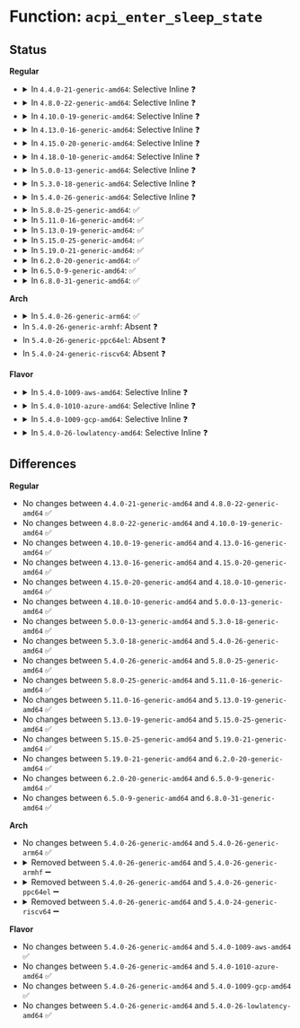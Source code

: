 # Function: <code>acpi_enter_sleep_state</code>

## Status
<b>Regular</b>
<ul>
<li>
<details>
<summary>In <code>4.4.0-21-generic-amd64</code>: Selective Inline ❓</summary>

```c
acpi_status acpi_enter_sleep_state(u8 sleep_state)
```

```json
{
  "name": "acpi_enter_sleep_state",
  "collision_type": "Unique Global",
  "inline_type": "Selective",
  "funcs": [
    {
      "addr": 18446744071583677281,
      "name": "acpi_enter_sleep_state",
      "external": true,
      "loc": "drivers/acpi/acpica/hwxfsleep.c:436",
      "file": "drivers/acpi/acpica/hwxfsleep.c",
      "inline": "not declared, inlined",
      "caller_inline": [],
      "caller_func": [
        "arch/x86/xen/enlighten.c:xen_acpi_suspend_lowlevel",
        "arch/x86/kernel/acpi/sleep.c:x86_acpi_enter_sleep_state",
        "drivers/acpi/sleep.c:acpi_power_off",
        "drivers/acpi/sleep.c:acpi_hibernation_enter",
        "drivers/acpi/sleep.c:acpi_suspend_enter"
      ]
    }
  ],
  "symbols": [
    {
      "addr": 18446744071583677281,
      "name": "acpi_enter_sleep_state",
      "section": ".text",
      "bind": "STB_GLOBAL",
      "size": 82
    }
  ]
}
```
</details>
</li>
<li>
<details>
<summary>In <code>4.8.0-22-generic-amd64</code>: Selective Inline ❓</summary>

```c
acpi_status acpi_enter_sleep_state(u8 sleep_state)
```

```json
{
  "name": "acpi_enter_sleep_state",
  "collision_type": "Unique Global",
  "inline_type": "Selective",
  "funcs": [
    {
      "addr": 18446744071584000987,
      "name": "acpi_enter_sleep_state",
      "external": true,
      "loc": "drivers/acpi/acpica/hwxfsleep.c:379",
      "file": "drivers/acpi/acpica/hwxfsleep.c",
      "inline": "not declared, inlined",
      "caller_inline": [],
      "caller_func": [
        "arch/x86/xen/enlighten.c:xen_acpi_suspend_lowlevel",
        "arch/x86/kernel/acpi/sleep.c:x86_acpi_enter_sleep_state",
        "drivers/acpi/sleep.c:acpi_power_off",
        "drivers/acpi/sleep.c:acpi_hibernation_enter",
        "drivers/acpi/sleep.c:acpi_suspend_enter"
      ]
    }
  ],
  "symbols": [
    {
      "addr": 18446744071584000987,
      "name": "acpi_enter_sleep_state",
      "section": ".text",
      "bind": "STB_GLOBAL",
      "size": 82
    }
  ]
}
```
</details>
</li>
<li>
<details>
<summary>In <code>4.10.0-19-generic-amd64</code>: Selective Inline ❓</summary>

```c
acpi_status acpi_enter_sleep_state(u8 sleep_state)
```

```json
{
  "name": "acpi_enter_sleep_state",
  "collision_type": "Unique Global",
  "inline_type": "Selective",
  "funcs": [
    {
      "addr": 18446744071584142435,
      "name": "acpi_enter_sleep_state",
      "external": true,
      "loc": "drivers/acpi/acpica/hwxfsleep.c:379",
      "file": "drivers/acpi/acpica/hwxfsleep.c",
      "inline": "not declared, inlined",
      "caller_inline": [],
      "caller_func": [
        "arch/x86/xen/enlighten.c:xen_acpi_suspend_lowlevel",
        "arch/x86/kernel/acpi/sleep.c:x86_acpi_enter_sleep_state",
        "drivers/acpi/sleep.c:acpi_power_off",
        "drivers/acpi/sleep.c:acpi_hibernation_enter",
        "drivers/acpi/sleep.c:acpi_suspend_enter"
      ]
    }
  ],
  "symbols": [
    {
      "addr": 18446744071584142435,
      "name": "acpi_enter_sleep_state",
      "section": ".text",
      "bind": "STB_GLOBAL",
      "size": 82
    }
  ]
}
```
</details>
</li>
<li>
<details>
<summary>In <code>4.13.0-16-generic-amd64</code>: Selective Inline ❓</summary>

```c
acpi_status acpi_enter_sleep_state(u8 sleep_state)
```

```json
{
  "name": "acpi_enter_sleep_state",
  "collision_type": "Unique Global",
  "inline_type": "Selective",
  "funcs": [
    {
      "addr": 18446744071584209721,
      "name": "acpi_enter_sleep_state",
      "external": true,
      "loc": "drivers/acpi/acpica/hwxfsleep.c:383",
      "file": "drivers/acpi/acpica/hwxfsleep.c",
      "inline": "not declared, inlined",
      "caller_inline": [],
      "caller_func": [
        "arch/x86/xen/enlighten_pv.c:xen_acpi_suspend_lowlevel",
        "arch/x86/kernel/acpi/sleep.c:x86_acpi_enter_sleep_state",
        "drivers/acpi/sleep.c:acpi_power_off",
        "drivers/acpi/sleep.c:acpi_hibernation_enter",
        "drivers/acpi/sleep.c:acpi_suspend_enter"
      ]
    }
  ],
  "symbols": [
    {
      "addr": 18446744071584209721,
      "name": "acpi_enter_sleep_state",
      "section": ".text",
      "bind": "STB_GLOBAL",
      "size": 79
    }
  ]
}
```
</details>
</li>
<li>
<details>
<summary>In <code>4.15.0-20-generic-amd64</code>: Selective Inline ❓</summary>

```c
acpi_status acpi_enter_sleep_state(u8 sleep_state)
```

```json
{
  "name": "acpi_enter_sleep_state",
  "collision_type": "Unique Global",
  "inline_type": "Selective",
  "funcs": [
    {
      "addr": 18446744071584541501,
      "name": "acpi_enter_sleep_state",
      "external": true,
      "loc": "drivers/acpi/acpica/hwxfsleep.c:386",
      "file": "drivers/acpi/acpica/hwxfsleep.c",
      "inline": "not declared, inlined",
      "caller_inline": [],
      "caller_func": [
        "arch/x86/xen/enlighten_pv.c:xen_acpi_suspend_lowlevel",
        "arch/x86/kernel/acpi/sleep.c:x86_acpi_enter_sleep_state",
        "drivers/acpi/sleep.c:acpi_power_off",
        "drivers/acpi/sleep.c:acpi_hibernation_enter",
        "drivers/acpi/sleep.c:acpi_suspend_enter",
        "drivers/acpi/acpica/dbcmds.c:acpi_db_do_one_sleep_state"
      ]
    }
  ],
  "symbols": [
    {
      "addr": 18446744071584541501,
      "name": "acpi_enter_sleep_state",
      "section": ".text",
      "bind": "STB_GLOBAL",
      "size": 189
    }
  ]
}
```
</details>
</li>
<li>
<details>
<summary>In <code>4.18.0-10-generic-amd64</code>: Selective Inline ❓</summary>

```c
acpi_status acpi_enter_sleep_state(u8 sleep_state)
```

```json
{
  "name": "acpi_enter_sleep_state",
  "collision_type": "Unique Global",
  "inline_type": "Selective",
  "funcs": [
    {
      "addr": 18446744071584765981,
      "name": "acpi_enter_sleep_state",
      "external": true,
      "loc": "drivers/acpi/acpica/hwxfsleep.c:352",
      "file": "drivers/acpi/acpica/hwxfsleep.c",
      "inline": "not declared, inlined",
      "caller_inline": [],
      "caller_func": [
        "arch/x86/xen/enlighten_pv.c:xen_acpi_suspend_lowlevel",
        "arch/x86/kernel/acpi/sleep.c:x86_acpi_enter_sleep_state",
        "drivers/acpi/sleep.c:acpi_power_off",
        "drivers/acpi/sleep.c:acpi_hibernation_enter",
        "drivers/acpi/sleep.c:acpi_suspend_enter",
        "drivers/acpi/acpica/dbcmds.c:acpi_db_do_one_sleep_state"
      ]
    }
  ],
  "symbols": [
    {
      "addr": 18446744071584765981,
      "name": "acpi_enter_sleep_state",
      "section": ".text",
      "bind": "STB_GLOBAL",
      "size": 189
    }
  ]
}
```
</details>
</li>
<li>
<details>
<summary>In <code>5.0.0-13-generic-amd64</code>: Selective Inline ❓</summary>

```c
acpi_status acpi_enter_sleep_state(u8 sleep_state)
```

```json
{
  "name": "acpi_enter_sleep_state",
  "collision_type": "Unique Global",
  "inline_type": "Selective",
  "funcs": [
    {
      "addr": 18446744071584866781,
      "name": "acpi_enter_sleep_state",
      "external": true,
      "loc": "drivers/acpi/acpica/hwxfsleep.c:352",
      "file": "drivers/acpi/acpica/hwxfsleep.c",
      "inline": "not declared, inlined",
      "caller_inline": [],
      "caller_func": [
        "arch/x86/xen/enlighten_pv.c:xen_acpi_suspend_lowlevel",
        "arch/x86/kernel/acpi/sleep.c:x86_acpi_enter_sleep_state",
        "drivers/acpi/sleep.c:acpi_power_off",
        "drivers/acpi/sleep.c:acpi_hibernation_enter",
        "drivers/acpi/sleep.c:acpi_suspend_enter",
        "drivers/acpi/acpica/dbcmds.c:acpi_db_do_one_sleep_state"
      ]
    }
  ],
  "symbols": [
    {
      "addr": 18446744071584866781,
      "name": "acpi_enter_sleep_state",
      "section": ".text",
      "bind": "STB_GLOBAL",
      "size": 189
    }
  ]
}
```
</details>
</li>
<li>
<details>
<summary>In <code>5.3.0-18-generic-amd64</code>: Selective Inline ❓</summary>

```c
acpi_status acpi_enter_sleep_state(u8 sleep_state)
```

```json
{
  "name": "acpi_enter_sleep_state",
  "collision_type": "Unique Global",
  "inline_type": "Selective",
  "funcs": [
    {
      "addr": 18446744071585070549,
      "name": "acpi_enter_sleep_state",
      "external": true,
      "loc": "drivers/acpi/acpica/hwxfsleep.c:278",
      "file": "drivers/acpi/acpica/hwxfsleep.c",
      "inline": "not declared, inlined",
      "caller_inline": [],
      "caller_func": [
        "arch/x86/xen/enlighten_pv.c:xen_acpi_suspend_lowlevel",
        "arch/x86/kernel/acpi/sleep.c:x86_acpi_enter_sleep_state",
        "drivers/acpi/sleep.c:acpi_power_off",
        "drivers/acpi/sleep.c:acpi_hibernation_enter",
        "drivers/acpi/sleep.c:acpi_suspend_enter",
        "drivers/acpi/acpica/dbcmds.c:acpi_db_do_one_sleep_state"
      ]
    }
  ],
  "symbols": [
    {
      "addr": 18446744071585070549,
      "name": "acpi_enter_sleep_state",
      "section": ".text",
      "bind": "STB_GLOBAL",
      "size": 203
    }
  ]
}
```
</details>
</li>
<li>
<details>
<summary>In <code>5.4.0-26-generic-amd64</code>: Selective Inline ❓</summary>

```c
acpi_status acpi_enter_sleep_state(u8 sleep_state)
```

```json
{
  "name": "acpi_enter_sleep_state",
  "collision_type": "Unique Global",
  "inline_type": "Selective",
  "funcs": [
    {
      "addr": 18446744071585206883,
      "name": "acpi_enter_sleep_state",
      "external": true,
      "loc": "drivers/acpi/acpica/hwxfsleep.c:278",
      "file": "drivers/acpi/acpica/hwxfsleep.c",
      "inline": "not declared, inlined",
      "caller_inline": [],
      "caller_func": [
        "arch/x86/xen/enlighten_pv.c:xen_acpi_suspend_lowlevel",
        "arch/x86/kernel/acpi/sleep.c:x86_acpi_enter_sleep_state",
        "drivers/acpi/sleep.c:acpi_power_off",
        "drivers/acpi/sleep.c:acpi_hibernation_enter",
        "drivers/acpi/sleep.c:acpi_suspend_enter",
        "drivers/acpi/acpica/dbcmds.c:acpi_db_do_one_sleep_state"
      ]
    }
  ],
  "symbols": [
    {
      "addr": 18446744071585206883,
      "name": "acpi_enter_sleep_state",
      "section": ".text",
      "bind": "STB_GLOBAL",
      "size": 203
    }
  ]
}
```
</details>
</li>
<li>
<details>
<summary>In <code>5.8.0-25-generic-amd64</code>: ✅</summary>

```c
acpi_status acpi_enter_sleep_state(u8 sleep_state)
```

```json
{
  "name": "acpi_enter_sleep_state",
  "collision_type": "Unique Global",
  "inline_type": "No",
  "funcs": [
    {
      "addr": 18446744071585911298,
      "name": "acpi_enter_sleep_state",
      "external": true,
      "loc": "drivers/acpi/acpica/hwxfsleep.c:281",
      "file": "drivers/acpi/acpica/hwxfsleep.c",
      "inline": "seen, unknown",
      "caller_inline": [],
      "caller_func": [
        "arch/x86/xen/enlighten_pv.c:xen_acpi_suspend_lowlevel",
        "arch/x86/kernel/acpi/sleep.c:x86_acpi_enter_sleep_state",
        "drivers/acpi/sleep.c:acpi_power_off",
        "drivers/acpi/sleep.c:acpi_hibernation_enter",
        "drivers/acpi/sleep.c:acpi_suspend_enter",
        "drivers/acpi/acpica/dbcmds.c:acpi_db_do_one_sleep_state"
      ]
    }
  ],
  "symbols": [
    {
      "addr": 18446744071585911298,
      "name": "acpi_enter_sleep_state",
      "section": ".text",
      "bind": "STB_GLOBAL",
      "size": 203
    }
  ]
}
```
</details>
</li>
<li>
<details>
<summary>In <code>5.11.0-16-generic-amd64</code>: ✅</summary>

```c
acpi_status acpi_enter_sleep_state(u8 sleep_state)
```

```json
{
  "name": "acpi_enter_sleep_state",
  "collision_type": "Unique Global",
  "inline_type": "No",
  "funcs": [
    {
      "addr": 18446744071586033060,
      "name": "acpi_enter_sleep_state",
      "external": true,
      "loc": "drivers/acpi/acpica/hwxfsleep.c:281",
      "file": "drivers/acpi/acpica/hwxfsleep.c",
      "inline": "seen, unknown",
      "caller_inline": [],
      "caller_func": [
        "arch/x86/xen/enlighten_pv.c:xen_acpi_suspend_lowlevel",
        "arch/x86/kernel/acpi/sleep.c:x86_acpi_enter_sleep_state",
        "drivers/acpi/sleep.c:acpi_power_off",
        "drivers/acpi/sleep.c:acpi_hibernation_enter",
        "drivers/acpi/sleep.c:acpi_suspend_enter",
        "drivers/acpi/acpica/dbcmds.c:acpi_db_do_one_sleep_state"
      ]
    }
  ],
  "symbols": [
    {
      "addr": 18446744071586033060,
      "name": "acpi_enter_sleep_state",
      "section": ".text",
      "bind": "STB_GLOBAL",
      "size": 203
    }
  ]
}
```
</details>
</li>
<li>
<details>
<summary>In <code>5.13.0-19-generic-amd64</code>: ✅</summary>

```c
acpi_status acpi_enter_sleep_state(u8 sleep_state)
```

```json
{
  "name": "acpi_enter_sleep_state",
  "collision_type": "Unique Global",
  "inline_type": "No",
  "funcs": [
    {
      "addr": 18446744071585910080,
      "name": "acpi_enter_sleep_state",
      "external": true,
      "loc": "drivers/acpi/acpica/hwxfsleep.c:281",
      "file": "drivers/acpi/acpica/hwxfsleep.c",
      "inline": "seen, unknown",
      "caller_inline": [],
      "caller_func": [
        "arch/x86/xen/enlighten_pv.c:xen_acpi_suspend_lowlevel",
        "arch/x86/kernel/acpi/sleep.c:x86_acpi_enter_sleep_state",
        "drivers/acpi/sleep.c:acpi_power_off",
        "drivers/acpi/sleep.c:acpi_hibernation_enter",
        "drivers/acpi/sleep.c:acpi_suspend_enter",
        "drivers/acpi/acpica/dbcmds.c:acpi_db_do_one_sleep_state"
      ]
    }
  ],
  "symbols": [
    {
      "addr": 18446744071585910080,
      "name": "acpi_enter_sleep_state",
      "section": ".text",
      "bind": "STB_GLOBAL",
      "size": 198
    }
  ]
}
```
</details>
</li>
<li>
<details>
<summary>In <code>5.15.0-25-generic-amd64</code>: ✅</summary>

```c
acpi_status acpi_enter_sleep_state(u8 sleep_state)
```

```json
{
  "name": "acpi_enter_sleep_state",
  "collision_type": "Unique Global",
  "inline_type": "No",
  "funcs": [
    {
      "addr": 18446744071586398156,
      "name": "acpi_enter_sleep_state",
      "external": true,
      "loc": "drivers/acpi/acpica/hwxfsleep.c:286",
      "file": "drivers/acpi/acpica/hwxfsleep.c",
      "inline": "seen, unknown",
      "caller_inline": [],
      "caller_func": [
        "arch/x86/xen/enlighten_pv.c:xen_acpi_suspend_lowlevel",
        "arch/x86/kernel/acpi/sleep.c:x86_acpi_enter_sleep_state",
        "drivers/acpi/sleep.c:acpi_power_off",
        "drivers/acpi/sleep.c:acpi_hibernation_enter",
        "drivers/acpi/sleep.c:acpi_suspend_enter",
        "drivers/acpi/acpica/dbcmds.c:acpi_db_do_one_sleep_state"
      ]
    }
  ],
  "symbols": [
    {
      "addr": 18446744071586398156,
      "name": "acpi_enter_sleep_state",
      "section": ".text",
      "bind": "STB_GLOBAL",
      "size": 198
    }
  ]
}
```
</details>
</li>
<li>
<details>
<summary>In <code>5.19.0-21-generic-amd64</code>: ✅</summary>

```c
acpi_status acpi_enter_sleep_state(u8 sleep_state)
```

```json
{
  "name": "acpi_enter_sleep_state",
  "collision_type": "Unique Global",
  "inline_type": "No",
  "funcs": [
    {
      "addr": 18446744071587648180,
      "name": "acpi_enter_sleep_state",
      "external": true,
      "loc": "drivers/acpi/acpica/hwxfsleep.c:286",
      "file": "drivers/acpi/acpica/hwxfsleep.c",
      "inline": "seen, unknown",
      "caller_inline": [],
      "caller_func": [
        "arch/x86/xen/enlighten_pv.c:xen_acpi_suspend_lowlevel",
        "arch/x86/kernel/acpi/sleep.c:x86_acpi_enter_sleep_state",
        "drivers/acpi/sleep.c:acpi_power_off",
        "drivers/acpi/sleep.c:acpi_hibernation_enter",
        "drivers/acpi/sleep.c:acpi_suspend_enter",
        "drivers/acpi/acpica/dbcmds.c:acpi_db_do_one_sleep_state"
      ]
    }
  ],
  "symbols": [
    {
      "addr": 18446744071587648180,
      "name": "acpi_enter_sleep_state",
      "section": ".text",
      "bind": "STB_GLOBAL",
      "size": 213
    }
  ]
}
```
</details>
</li>
<li>
<details>
<summary>In <code>6.2.0-20-generic-amd64</code>: ✅</summary>

```c
acpi_status acpi_enter_sleep_state(u8 sleep_state)
```

```json
{
  "name": "acpi_enter_sleep_state",
  "collision_type": "Unique Global",
  "inline_type": "No",
  "funcs": [
    {
      "addr": 18446744071588950896,
      "name": "acpi_enter_sleep_state",
      "external": true,
      "loc": "drivers/acpi/acpica/hwxfsleep.c:286",
      "file": "drivers/acpi/acpica/hwxfsleep.c",
      "inline": "seen, unknown",
      "caller_inline": [],
      "caller_func": [
        "arch/x86/xen/enlighten_pv.c:xen_acpi_suspend_lowlevel",
        "arch/x86/kernel/acpi/sleep.c:x86_acpi_enter_sleep_state",
        "drivers/acpi/sleep.c:acpi_power_off",
        "drivers/acpi/sleep.c:acpi_hibernation_enter",
        "drivers/acpi/sleep.c:acpi_suspend_enter",
        "drivers/acpi/acpica/dbcmds.c:acpi_db_do_one_sleep_state"
      ]
    }
  ],
  "symbols": [
    {
      "addr": 18446744071588950896,
      "name": "acpi_enter_sleep_state",
      "section": ".text",
      "bind": "STB_GLOBAL",
      "size": 235
    }
  ]
}
```
</details>
</li>
<li>
<details>
<summary>In <code>6.5.0-9-generic-amd64</code>: ✅</summary>

```c
acpi_status acpi_enter_sleep_state(u8 sleep_state)
```

```json
{
  "name": "acpi_enter_sleep_state",
  "collision_type": "Unique Global",
  "inline_type": "No",
  "funcs": [
    {
      "addr": 18446744071589240864,
      "name": "acpi_enter_sleep_state",
      "external": true,
      "loc": "drivers/acpi/acpica/hwxfsleep.c:286",
      "file": "drivers/acpi/acpica/hwxfsleep.c",
      "inline": "seen, unknown",
      "caller_inline": [],
      "caller_func": [
        "arch/x86/xen/enlighten_pv.c:xen_acpi_suspend_lowlevel",
        "arch/x86/kernel/acpi/sleep.c:x86_acpi_enter_sleep_state",
        "drivers/acpi/sleep.c:acpi_power_off",
        "drivers/acpi/sleep.c:acpi_hibernation_enter",
        "drivers/acpi/sleep.c:acpi_suspend_enter",
        "drivers/acpi/acpica/dbcmds.c:acpi_db_do_one_sleep_state"
      ]
    }
  ],
  "symbols": [
    {
      "addr": 18446744071589240864,
      "name": "acpi_enter_sleep_state",
      "section": ".text",
      "bind": "STB_GLOBAL",
      "size": 235
    }
  ]
}
```
</details>
</li>
<li>
<details>
<summary>In <code>6.8.0-31-generic-amd64</code>: ✅</summary>

```c
acpi_status acpi_enter_sleep_state(u8 sleep_state)
```

```json
{
  "name": "acpi_enter_sleep_state",
  "collision_type": "Unique Global",
  "inline_type": "No",
  "funcs": [
    {
      "addr": 18446744071589547424,
      "name": "acpi_enter_sleep_state",
      "external": true,
      "loc": "drivers/acpi/acpica/hwxfsleep.c:286",
      "file": "drivers/acpi/acpica/hwxfsleep.c",
      "inline": "seen, unknown",
      "caller_inline": [],
      "caller_func": [
        "arch/x86/xen/enlighten_pv.c:xen_acpi_suspend_lowlevel",
        "arch/x86/kernel/acpi/sleep.c:x86_acpi_enter_sleep_state",
        "drivers/acpi/sleep.c:acpi_power_off",
        "drivers/acpi/sleep.c:acpi_hibernation_enter",
        "drivers/acpi/sleep.c:acpi_suspend_enter",
        "drivers/acpi/acpica/dbcmds.c:acpi_db_do_one_sleep_state"
      ]
    }
  ],
  "symbols": [
    {
      "addr": 18446744071589547424,
      "name": "acpi_enter_sleep_state",
      "section": ".text",
      "bind": "STB_GLOBAL",
      "size": 235
    }
  ]
}
```
</details>
</li>
</ul>
<b>Arch</b>
<ul>
<li>
<details>
<summary>In <code>5.4.0-26-generic-arm64</code>: ✅</summary>

```c
acpi_status acpi_enter_sleep_state(u8 sleep_state)
```

```json
{
  "name": "acpi_enter_sleep_state",
  "collision_type": "Unique Global",
  "inline_type": "No",
  "funcs": [
    {
      "addr": 18446603336497542752,
      "name": "acpi_enter_sleep_state",
      "external": true,
      "loc": "drivers/acpi/acpica/hwxfsleep.c:278",
      "file": "drivers/acpi/acpica/hwxfsleep.c",
      "inline": "seen, unknown",
      "caller_inline": [],
      "caller_func": []
    }
  ],
  "symbols": [
    {
      "addr": 18446603336497542752,
      "name": "acpi_enter_sleep_state",
      "section": ".text",
      "bind": "STB_GLOBAL",
      "size": 108
    }
  ]
}
```
</details>
</li>
<li>
In <code>5.4.0-26-generic-armhf</code>: Absent ❓
</li>
<li>
In <code>5.4.0-26-generic-ppc64el</code>: Absent ❓
</li>
<li>
In <code>5.4.0-24-generic-riscv64</code>: Absent ❓
</li>
</ul>
<b>Flavor</b>
<ul>
<li>
<details>
<summary>In <code>5.4.0-1009-aws-amd64</code>: Selective Inline ❓</summary>

```c
acpi_status acpi_enter_sleep_state(u8 sleep_state)
```

```json
{
  "name": "acpi_enter_sleep_state",
  "collision_type": "Unique Global",
  "inline_type": "Selective",
  "funcs": [
    {
      "addr": 18446744071585078432,
      "name": "acpi_enter_sleep_state",
      "external": true,
      "loc": "drivers/acpi/acpica/hwxfsleep.c:278",
      "file": "drivers/acpi/acpica/hwxfsleep.c",
      "inline": "not declared, inlined",
      "caller_inline": [],
      "caller_func": [
        "arch/x86/xen/enlighten_pv.c:xen_acpi_suspend_lowlevel",
        "arch/x86/kernel/acpi/sleep.c:x86_acpi_enter_sleep_state",
        "drivers/acpi/sleep.c:acpi_power_off",
        "drivers/acpi/sleep.c:acpi_hibernation_enter"
      ]
    }
  ],
  "symbols": [
    {
      "addr": 18446744071585078432,
      "name": "acpi_enter_sleep_state",
      "section": ".text",
      "bind": "STB_GLOBAL",
      "size": 93
    }
  ]
}
```
</details>
</li>
<li>
<details>
<summary>In <code>5.4.0-1010-azure-amd64</code>: Selective Inline ❓</summary>

```c
acpi_status acpi_enter_sleep_state(u8 sleep_state)
```

```json
{
  "name": "acpi_enter_sleep_state",
  "collision_type": "Unique Global",
  "inline_type": "Selective",
  "funcs": [
    {
      "addr": 18446744071584993853,
      "name": "acpi_enter_sleep_state",
      "external": true,
      "loc": "drivers/acpi/acpica/hwxfsleep.c:278",
      "file": "drivers/acpi/acpica/hwxfsleep.c",
      "inline": "not declared, inlined",
      "caller_inline": [],
      "caller_func": [
        "arch/x86/kernel/acpi/sleep.c:x86_acpi_enter_sleep_state",
        "drivers/acpi/sleep.c:acpi_power_off",
        "drivers/acpi/sleep.c:acpi_hibernation_enter",
        "drivers/acpi/sleep.c:acpi_suspend_enter"
      ]
    }
  ],
  "symbols": [
    {
      "addr": 18446744071584993853,
      "name": "acpi_enter_sleep_state",
      "section": ".text",
      "bind": "STB_GLOBAL",
      "size": 93
    }
  ]
}
```
</details>
</li>
<li>
<details>
<summary>In <code>5.4.0-1009-gcp-amd64</code>: Selective Inline ❓</summary>

```c
acpi_status acpi_enter_sleep_state(u8 sleep_state)
```

```json
{
  "name": "acpi_enter_sleep_state",
  "collision_type": "Unique Global",
  "inline_type": "Selective",
  "funcs": [
    {
      "addr": 18446744071585158467,
      "name": "acpi_enter_sleep_state",
      "external": true,
      "loc": "drivers/acpi/acpica/hwxfsleep.c:278",
      "file": "drivers/acpi/acpica/hwxfsleep.c",
      "inline": "not declared, inlined",
      "caller_inline": [],
      "caller_func": [
        "arch/x86/xen/enlighten_pv.c:xen_acpi_suspend_lowlevel",
        "arch/x86/kernel/acpi/sleep.c:x86_acpi_enter_sleep_state",
        "drivers/acpi/sleep.c:acpi_power_off",
        "drivers/acpi/sleep.c:acpi_hibernation_enter",
        "drivers/acpi/sleep.c:acpi_suspend_enter",
        "drivers/acpi/acpica/dbcmds.c:acpi_db_do_one_sleep_state"
      ]
    }
  ],
  "symbols": [
    {
      "addr": 18446744071585158467,
      "name": "acpi_enter_sleep_state",
      "section": ".text",
      "bind": "STB_GLOBAL",
      "size": 203
    }
  ]
}
```
</details>
</li>
<li>
<details>
<summary>In <code>5.4.0-26-lowlatency-amd64</code>: Selective Inline ❓</summary>

```c
acpi_status acpi_enter_sleep_state(u8 sleep_state)
```

```json
{
  "name": "acpi_enter_sleep_state",
  "collision_type": "Unique Global",
  "inline_type": "Selective",
  "funcs": [
    {
      "addr": 18446744071585264627,
      "name": "acpi_enter_sleep_state",
      "external": true,
      "loc": "drivers/acpi/acpica/hwxfsleep.c:278",
      "file": "drivers/acpi/acpica/hwxfsleep.c",
      "inline": "not declared, inlined",
      "caller_inline": [],
      "caller_func": [
        "arch/x86/xen/enlighten_pv.c:xen_acpi_suspend_lowlevel",
        "arch/x86/kernel/acpi/sleep.c:x86_acpi_enter_sleep_state",
        "drivers/acpi/sleep.c:acpi_power_off",
        "drivers/acpi/sleep.c:acpi_hibernation_enter",
        "drivers/acpi/sleep.c:acpi_suspend_enter",
        "drivers/acpi/acpica/dbcmds.c:acpi_db_do_one_sleep_state"
      ]
    }
  ],
  "symbols": [
    {
      "addr": 18446744071585264627,
      "name": "acpi_enter_sleep_state",
      "section": ".text",
      "bind": "STB_GLOBAL",
      "size": 203
    }
  ]
}
```
</details>
</li>
</ul>

## Differences
<b>Regular</b>
<ul>
<li>
No changes between <code>4.4.0-21-generic-amd64</code> and <code>4.8.0-22-generic-amd64</code> ✅
</li>
<li>
No changes between <code>4.8.0-22-generic-amd64</code> and <code>4.10.0-19-generic-amd64</code> ✅
</li>
<li>
No changes between <code>4.10.0-19-generic-amd64</code> and <code>4.13.0-16-generic-amd64</code> ✅
</li>
<li>
No changes between <code>4.13.0-16-generic-amd64</code> and <code>4.15.0-20-generic-amd64</code> ✅
</li>
<li>
No changes between <code>4.15.0-20-generic-amd64</code> and <code>4.18.0-10-generic-amd64</code> ✅
</li>
<li>
No changes between <code>4.18.0-10-generic-amd64</code> and <code>5.0.0-13-generic-amd64</code> ✅
</li>
<li>
No changes between <code>5.0.0-13-generic-amd64</code> and <code>5.3.0-18-generic-amd64</code> ✅
</li>
<li>
No changes between <code>5.3.0-18-generic-amd64</code> and <code>5.4.0-26-generic-amd64</code> ✅
</li>
<li>
No changes between <code>5.4.0-26-generic-amd64</code> and <code>5.8.0-25-generic-amd64</code> ✅
</li>
<li>
No changes between <code>5.8.0-25-generic-amd64</code> and <code>5.11.0-16-generic-amd64</code> ✅
</li>
<li>
No changes between <code>5.11.0-16-generic-amd64</code> and <code>5.13.0-19-generic-amd64</code> ✅
</li>
<li>
No changes between <code>5.13.0-19-generic-amd64</code> and <code>5.15.0-25-generic-amd64</code> ✅
</li>
<li>
No changes between <code>5.15.0-25-generic-amd64</code> and <code>5.19.0-21-generic-amd64</code> ✅
</li>
<li>
No changes between <code>5.19.0-21-generic-amd64</code> and <code>6.2.0-20-generic-amd64</code> ✅
</li>
<li>
No changes between <code>6.2.0-20-generic-amd64</code> and <code>6.5.0-9-generic-amd64</code> ✅
</li>
<li>
No changes between <code>6.5.0-9-generic-amd64</code> and <code>6.8.0-31-generic-amd64</code> ✅
</li>
</ul>
<b>Arch</b>
<ul>
<li>
No changes between <code>5.4.0-26-generic-amd64</code> and <code>5.4.0-26-generic-arm64</code> ✅
</li>
<li>
<details>
<summary>Removed between <code>5.4.0-26-generic-amd64</code> and <code>5.4.0-26-generic-armhf</code> ➖</summary>

```c
acpi_status acpi_enter_sleep_state(u8 sleep_state)
```
</details>
</li>
<li>
<details>
<summary>Removed between <code>5.4.0-26-generic-amd64</code> and <code>5.4.0-26-generic-ppc64el</code> ➖</summary>

```c
acpi_status acpi_enter_sleep_state(u8 sleep_state)
```
</details>
</li>
<li>
<details>
<summary>Removed between <code>5.4.0-26-generic-amd64</code> and <code>5.4.0-24-generic-riscv64</code> ➖</summary>

```c
acpi_status acpi_enter_sleep_state(u8 sleep_state)
```
</details>
</li>
</ul>
<b>Flavor</b>
<ul>
<li>
No changes between <code>5.4.0-26-generic-amd64</code> and <code>5.4.0-1009-aws-amd64</code> ✅
</li>
<li>
No changes between <code>5.4.0-26-generic-amd64</code> and <code>5.4.0-1010-azure-amd64</code> ✅
</li>
<li>
No changes between <code>5.4.0-26-generic-amd64</code> and <code>5.4.0-1009-gcp-amd64</code> ✅
</li>
<li>
No changes between <code>5.4.0-26-generic-amd64</code> and <code>5.4.0-26-lowlatency-amd64</code> ✅
</li>
</ul>
